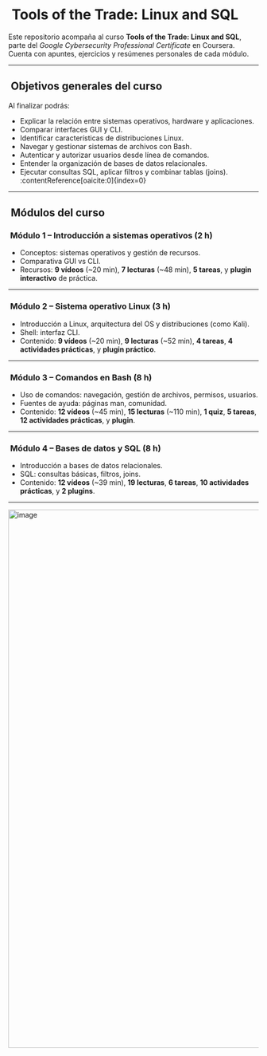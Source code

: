 
# ​​ Tools of the Trade: Linux and SQL

Este repositorio acompaña al curso **Tools of the Trade: Linux and SQL**, parte del *Google Cybersecurity Professional Certificate* en Coursera. Cuenta con apuntes, ejercicios y resúmenes personales de cada módulo.

---

## ​ Objetivos generales del curso

Al finalizar podrás:

- Explicar la relación entre sistemas operativos, hardware y aplicaciones.
- Comparar interfaces GUI y CLI.
- Identificar características de distribuciones Linux.
- Navegar y gestionar sistemas de archivos con Bash.
- Autenticar y autorizar usuarios desde línea de comandos.
- Entender la organización de bases de datos relacionales.
- Ejecutar consultas SQL, aplicar filtros y combinar tablas (joins). :contentReference[oaicite:0]{index=0}

---

## ​ Módulos del curso

### ​ Módulo 1 – Introducción a sistemas operativos (2 h)
- Conceptos: sistemas operativos y gestión de recursos.
- Comparativa GUI vs CLI.
- Recursos: **9 vídeos** (~20 min), **7 lecturas** (~48 min), **5 tareas**, y **plugin interactivo** de práctica. 

---

### ​ Módulo 2 – Sistema operativo Linux (3 h)
- Introducción a Linux, arquitectura del OS y distribuciones (como Kali).
- Shell: interfaz CLI.
- Contenido: **9 vídeos** (~20 min), **9 lecturas** (~52 min), **4 tareas**, **4 actividades prácticas**, y **plugin práctico**. 

---

### ​ Módulo 3 – Comandos en Bash (8 h)
- Uso de comandos: navegación, gestión de archivos, permisos, usuarios.
- Fuentes de ayuda: páginas man, comunidad.
- Contenido: **12 vídeos** (~45 min), **15 lecturas** (~110 min), **1 quiz**, **5 tareas**, **12 actividades prácticas**, y **plugin**. 

---

### ​ Módulo 4 – Bases de datos y SQL (8 h)
- Introducción a bases de datos relacionales.
- SQL: consultas básicas, filtros, joins.
- Contenido: **12 vídeos** (~39 min), **19 lecturas**, **6 tareas**, **10 actividades prácticas**, y **2 plugins**.

---
<img width="1920" height="1080" alt="image" src="https://github.com/user-attachments/assets/f45e9d0a-791e-427a-9b17-aae419080bb3" />


